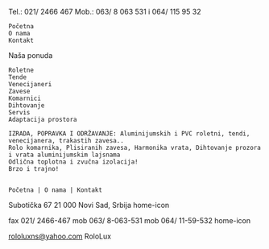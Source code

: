 

Tel.: 021/ 2466 467
Mob.: 063/ 8 063 531 i 064/ 115 95 32

    Početna
    O nama
    Kontakt

Naša ponuda

    Roletne
    Tende
    Venecijaneri
    Zavese
    Komarnici
    Dihtovanje
    Servis
    Adaptacija prostora

    IZRADA, POPRAVKA I ODRŽAVANJE: Aluminijumskih i PVC roletni, tendi, venecijanera, trakastih zavesa..
    Rolo komarnika, Plisiranih zavesa, Harmonika vrata, Dihtovanje prozora i vrata aluminijumskim lajsnama
    Odlična toplotna i zvučna izolacija!
    Brzo i trajno!


    Početna | O nama | Kontakt 



Subotička 67
21 000 Novi Sad, Srbija
home-icon

fax 021/ 2466-467
mob 063/ 8-063-531
mob 064/ 11-59-532
home-icon

rololuxns@yahoo.com
RoloLux
